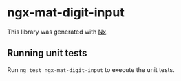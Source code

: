 # ngx-mat-digit-input

This library was generated with [Nx](https://nx.dev).

## Running unit tests

Run `ng test ngx-mat-digit-input` to execute the unit tests.
